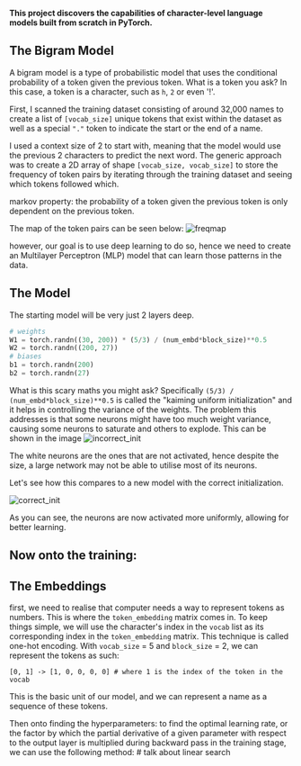 **This project discovers the capabilities of character-level language models built from scratch in PyTorch.**

## The Bigram Model

A bigram model is a type of probabilistic model that uses the conditional probability of a token given the previous token. What is a token you ask? In this case, a token is a character, such as `h`, `2` or even '!'.

First, I scanned the training dataset consisting of around 32,000 names to create a list of `[vocab_size]` unique tokens that exist within the dataset as well as a special `"."` token to indicate the start or the end of a name.

I used a context size of 2 to start with, meaning that the model would use the previous 2 characters to predict the next word. The generic approach was to create a 2D array of shape `[vocab_size, vocab_size]` to store the frequency of token pairs by iterating through the training dataset and seeing which tokens followed which.

markov property: the probability of a token given the previous token is only dependent on the previous token.

The map of the token pairs can be seen below:
![freqmap](/images/projects/bigram/freqmap.png)

however, our goal is to use deep learning to do so, hence we need to create an Multilayer Perceptron (MLP) model that can learn those patterns in the data.

## The Model

The starting model will be very just 2 layers deep.

```python
# weights
W1 = torch.randn((30, 200)) * (5/3) / (num_embd*block_size)**0.5
W2 = torch.randn((200, 27))
# biases
b1 = torch.randn(200)
b2 = torch.randn(27)
```

What is this scary maths you might ask? Specifically `(5/3) / (num_embd*block_size)**0.5` is called the "kaiming uniform initialization" and it helps in controlling the variance of the weights. The problem this addresses is that some neurons might have too much weight variance, causing some neurons to saturate and others to explode. This can be shown in the image
![incorrect_init](/images/projects/bigram/init_old.png)

The white neurons are the ones that are not activated, hence despite the size, a large network may not be able to utilise most of its neurons.

Let's see how this compares to a new model with the correct initialization.

![correct_init](/images/projects/bigram/init_new.png)

As you can see, the neurons are now activated more uniformly, allowing for better learning.

## Now onto the training:

## The Embeddings

first, we need to realise that computer needs a way to represent tokens as numbers. This is where the `token_embedding` matrix comes in. To keep things simple, we will use the character's index in the `vocab` list as its corresponding index in the `token_embedding` matrix. This technique is called one-hot encoding. With `vocab_size` = 5 and `block_size` = 2, we can represent the tokens as such:

```
[0, 1] -> [1, 0, 0, 0, 0] # where 1 is the index of the token in the vocab
```

This is the basic unit of our model, and we can represent a name as a sequence of these tokens.

Then onto finding the hyperparameters:
to find the optimal learning rate, or the factor by which the partial derivative of a given parameter with respect to the output layer is multiplied during backward pass in the training stage, we can use the following method: # talk about linear search
